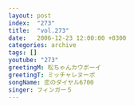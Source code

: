 ```yaml
---
layout: post
index:  "273"
title:  "vol.273"
date:   2006-12-23 12:00:00 +0300
categories: archive
tags: []
youtube: "273"
greetingM: 松ちゃんカウボーイ
greetingT: ミッチャレヌーボ
songName: 恋のダイヤル6700
singer: フィンガー５
---
```

